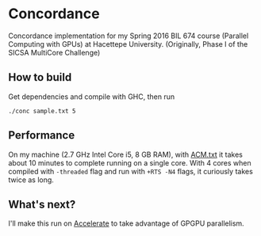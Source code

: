 # Concordance
Concordance implementation for my Spring 2016 BIL 674 course (Parallel Computing with GPUs) at Hacettepe University.
(Originally, Phase I of the SICSA MultiCore Challenge)

## How to build
Get dependencies and compile with GHC, then run

```./conc sample.txt 5```

## Performance
On my machine (2.7 GHz Intel Core i5, 8 GB RAM), with [ACM.txt](http://www.macs.hw.ac.uk/~dsg/events/MultiCoreChallenge/inputs/Concordance_inputs/ACM.txt)
it takes about 10 minutes to complete running on a single core. With 4 cores when compiled with `-threaded` flag and run with `+RTS -N4` flags,
it curiously takes twice as long.

## What's next?
I'll make this run on [Accelerate](https://hackage.haskell.org/package/accelerate-0.15.1.0/docs/Data-Array-Accelerate.html) to take advantage of
GPGPU parallelism.
